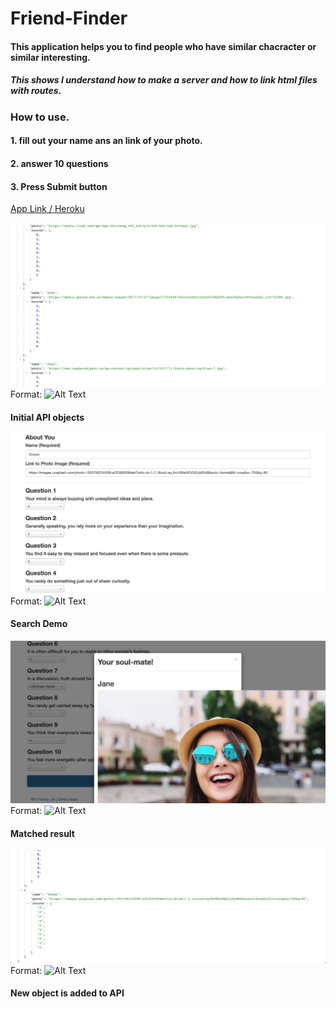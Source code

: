 # Friend-Finder

#### This application helps you to find people who have similar chacracter or similar interesting.

##### This shows I understand how to make a server and how to link html files with routes.

### How to use.
#### 1. fill out your name ans an link of your photo.

#### 2. answer 10 questions

#### 3. Press Submit button

[App Link / Heroku](https://fast-temple-47738.herokuapp.com/)

![Demo Image1](/images/image1.png)
Format: ![Alt Text](url)

#### Initial API objects

![Demo Image1](/images/image2.png)
Format: ![Alt Text](url)

#### Search Demo

![Demo Image1](/images/image3.png)
Format: ![Alt Text](url)

#### Matched result

![Demo Image1](/images/image4.png)
Format: ![Alt Text](url)

#### New object is added to API